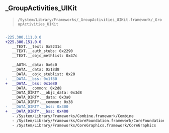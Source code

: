 ## _GroupActivities_UIKit

> `/System/Library/Frameworks/_GroupActivities_UIKit.framework/_GroupActivities_UIKit`

```diff

-225.300.111.0.0
+225.300.151.0.0
   __TEXT.__text: 0x5231c
   __TEXT.__auth_stubs: 0x2290
   __TEXT.__objc_methlist: 0x47c

   __AUTH.__data: 0x6c0
   __DATA.__data: 0x18d8
   __DATA.__objc_stublist: 0x20
-  __DATA.__bss: 0x1f80
+  __DATA.__bss: 0x1e80
   __DATA.__common: 0x2d8
   __DATA_DIRTY.__objc_data: 0x3d8
   __DATA_DIRTY.__data: 0x3a0
   __DATA_DIRTY.__common: 0x38
-  __DATA_DIRTY.__bss: 0x300
+  __DATA_DIRTY.__bss: 0x400
   - /System/Library/Frameworks/Combine.framework/Combine
   - /System/Library/Frameworks/CoreFoundation.framework/CoreFoundation
   - /System/Library/Frameworks/CoreGraphics.framework/CoreGraphics

```
